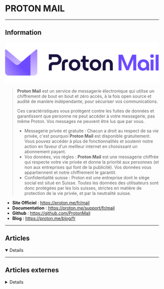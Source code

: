 # PROTON MAIL
----

## <i class="fa-solid fa-hashtag"></i> Information

![Logo](../../_media/apps/proton_mail/proton-mail-logo.svg ':size=250 :no-zoom')


> <i class="fa-solid fa-quote-left"></i> **Proton Mail** est un service de messagerie électronique qui utilise un chiffrement de bout en bout et zéro accès, à la fois open source et audité de manière indépendante, pour sécuriser vos communications.
>
> Ces caractéristiques vous protègent contre les fuites de données et garantissent que personne ne peut accéder à votre messagerie, pas même Proton. Vos messages ne peuvent être lus que par vous.
>
> - Messagerie privée et gratuite : Chacun a droit au respect de sa vie privée, c'est pourquoi **Proton Mail** est disponible gratuitement. Vous pouvez accéder à plus de fonctionnalités et soutenir notre action en faveur d'un meilleur internet en choisissant un abonnement payant.
> - Vos données, vos règles : **Proton Mail** est une messagerie chiffrée qui respecte votre vie privée et donne la priorité aux personnes (et non aux entreprises qui font de la publicité). Vos données vous appartiennent et notre chiffrement le garantit.
> - Confidentialité suisse : Proton est une entreprise dont le siège social est situé en Suisse. Toutes les données des utilisateurs sont donc protégées par les lois suisses, strictes en matière de protection de la vie privée, et par la neutralité suisse. <i class="fa-solid fa-quote-left fa-rotate-180"></i>


- <i class="fa-solid fa-globe"></i> **Site Officiel** : https://proton.me/fr/mail
- <i class="fa-solid fa-book"></i> **Documentation** : https://proton.me/support/fr/mail
- <i class="fa-brands fa-github"></i> **Github** : https://github.com/ProtonMail
- <i class="fab fa-blogger-b"></i> **Blog** : https://proton.me/blog/fr


---

## <i class="fa-regular fa-newspaper"></i> Articles

<details open>

</details>

---

## <i class="fa-solid fa-glasses"></i> Articles externes

<details>

- [BACKUP HEADLESS DE SES EMAILS PROTONMAIL SOUS DEBIAN 10](https://www.abyssproject.net/2021/04/backup-headless-de-ses-emails-protonmail-sous-debian-10/)
- [How to Filter Emails in ProtonMail With Folders and Labels](https://www.makeuseof.com/filter-emails-protonmail-with-folders-labels/)
- [How to Send Encrypted Emails to Anyone with ProtonMail](https://www.makeuseof.com/how-to-send-encrypted-emails-to-anyone-with-protonmail/)
- [ProtonMail offre maintenant la cryptographie à courbe elliptique](https://securite.developpez.com/actu/257870/ProtonMail-offre-maintenant-la-cryptographie-a-courbe-elliptique-pour-une-securite-et-une-rapidite-accrues/)
- [ProtonMail propose un outil d’import/export des e-mails](https://www.it-connect.fr/protonmail-propose-un-outil-dimport-export-des-e-mails/)

</details>